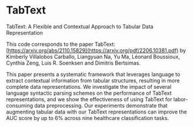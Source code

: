 # TabText
TabText: A Flexible and Contextual Approach to Tabular Data Representation

This code corresponds to the paper TabText: [https://arxiv.org/abs/2110.15829](https://arxiv.org/pdf/2206.10381.pdf)
by Kimberly Villalobos Carballo, Liangyuan Na, Yu Ma, Léonard Boussioux, Cynthia Zeng, Luis R. Soenksen and Dimitris Bertsimas.

This paper presents a systematic framework that leverages language to extract contextual information from tabular structures, resulting in more complete data representations. We investigate the impact of several language syntactic parsing schemes on the performance of TabText representations, and we show the effectiveness of using TabText for labor-consuming data preprocessing. Our experiments demonstrate that augmenting tabular data with our TabText representations can improve the AUC score by up to 6% across nine healthcare classification tasks.
